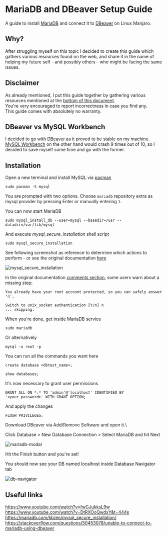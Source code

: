 # MariaDB and DBeaver Setup Guide
A guide to install [MariaDB](https://mariadb.org/) and connect it to [DBeaver](https://dbeaver.io/) on Linux Manjaro.

## Why?
After struggling myself on this topic I decided to create this guide which gathers various resources found on the web, and share it in the name of helping my future self - and possibly others - who might be facing the same issues.

## Disclaimer
As already mentioned, I put this guide together by gathering various resources mentioned at the [bottom of this document](#useful-links).\
You're very encouraged to report incorrectness in case you find any.\
This guide comes with absolutely no warranty.

## DBeaver vs MySQL Workbench
I decided to go with [DBeaver](https://dbeaver.io/) as it proved to be stable on my machine.
[MySQL Workbench](https://www.mysql.com/products/workbench/) on the other hand would crash 9 times out of 10, so I decided to save myself some time and go with the former.

## Installation

Open a new terminal and install MySQL via [pacman](https://wiki.archlinux.org/title/pacman)

`sudo pacman -S mysql`

You are prompted with two options. Choose `mariadb` repository extra as mysql provider by pressing Enter or manually entering `1`.

You can now start MariaDB

`sudo mysql_install_db --user=mysql --basedir=/usr --datadir=/var/lib/mysql`

And execute *mysql_secure_installation* shell script

`sudo mysql_secure_installation`

See following screenshot as reference to determine which actions to perform - or see the original documentation [here](https://mariadb.com/kb/en/mysql_secure_installation/)

![mysql_secure_installation](https://user-images.githubusercontent.com/59341503/177056200-12f29eae-5647-4023-a1d5-0c4df79cad09.png)

In the original documentation [comments section](https://mariadb.com/kb/en/mysql_secure_installation/#comment_4085), some users warn about a missing step:

```
You already have your root account protected, so you can safely answer 'n'.

Switch to unix_socket authentication [Y/n] n
... skipping.
```

When you're done, get inside MariaDB service

`sudo mariadb`

Or alternatively

`mysql -u root -p`

You can run all the commands you want here

`create database <dbtest_name>;`

`show databases;`

It's now necessary to grant user permissions

`GRANT ALL ON *.* TO 'admin'@'localhost' IDENTIFIED BY '<your_password>' WITH GRANT OPTION;`

And apply the changes

`FLUSH PRIVILEGES;`


Download DBeaver via Add/Remove Software and open it.\

Click Database > New Database Connection > Select MariaDB and hit Next

![mariadb-modal](https://user-images.githubusercontent.com/59341503/177056508-f96f01a0-2c01-4d49-80a3-4204fdf83ab8.png)

Hit the Finish button and you're set!

You should now see your DB named localhost inside Database Navigator tab

![db-navigator](https://user-images.githubusercontent.com/59341503/177056523-c3b6d4b6-40a8-4bbd-820e-96b9815bd353.png)

## Useful links
https://www.youtube.com/watch?v=fwGJukksL9w \
https://www.youtube.com/watch?v=DtRXOoQwdxY&t=444s \
https://mariadb.com/kb/en/mysql_secure_installation/ \
https://stackoverflow.com/questions/50453078/unable-to-connect-to-mariadb-using-dbeaver
